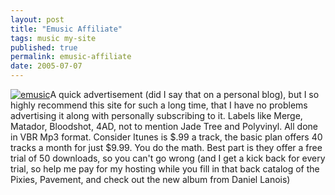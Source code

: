 ```yaml
---
layout: post
title: "Emusic Affiliate"
tags: music my-site
published: true
permalink: emusic-affiliate
date: 2005-07-07
---
```


<a href="http://www.jdoqocy.com/click-1749518-10391048" >
<img class="alignleft" src="http://www.tqlkg.com/image-1749518-10391048" alt="emusic" /></a>A quick advertisement (did I say that on a personal blog), but I so highly recommend this site for such a long time, that I have no problems advertising it along with personally subscribing to it.  Labels like Merge, Matador, Bloodshot, 4AD, not to mention Jade Tree and Polyvinyl.  All done in VBR Mp3 format.  Consider Itunes is $.99 a track, the basic plan offers 40 tracks a month for just $9.99.  You do the math.  Best part is they offer a free trial of 50 downloads, so you can't go wrong (and I get a kick back for every trial, so help me pay for my hosting while you fill in that back catalog of the Pixies, Pavement, and check out the new album from Daniel Lanois)

